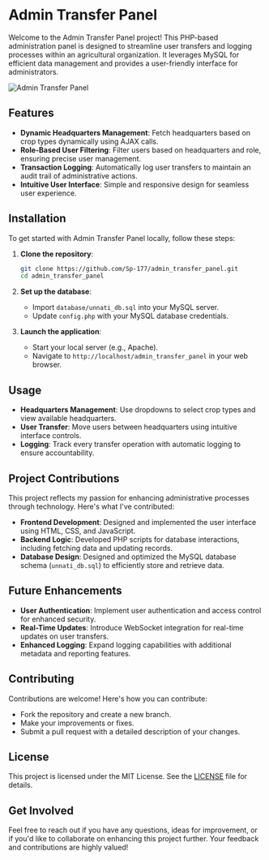 # Admin Transfer Panel

Welcome to the Admin Transfer Panel project! This PHP-based administration panel is designed to streamline user transfers and logging processes within an agricultural organization. It leverages MySQL for efficient data management and provides a user-friendly interface for administrators.

![Admin Transfer Panel](assets/admin_transfer_panel.png)

## Features

- **Dynamic Headquarters Management**: Fetch headquarters based on crop types dynamically using AJAX calls.
- **Role-Based User Filtering**: Filter users based on headquarters and role, ensuring precise user management.
- **Transaction Logging**: Automatically log user transfers to maintain an audit trail of administrative actions.
- **Intuitive User Interface**: Simple and responsive design for seamless user experience.

## Installation

To get started with Admin Transfer Panel locally, follow these steps:

1. **Clone the repository**:

   ```bash
   git clone https://github.com/Sp-177/admin_transfer_panel.git
   cd admin_transfer_panel
   ```

2. **Set up the database**:

   - Import `database/unnati_db.sql` into your MySQL server.
   - Update `config.php` with your MySQL database credentials.

3. **Launch the application**:

   - Start your local server (e.g., Apache).
   - Navigate to `http://localhost/admin_transfer_panel` in your web browser.

## Usage

- **Headquarters Management**: Use dropdowns to select crop types and view available headquarters.
- **User Transfer**: Move users between headquarters using intuitive interface controls.
- **Logging**: Track every transfer operation with automatic logging to ensure accountability.

## Project Contributions

This project reflects my passion for enhancing administrative processes through technology. Here's what I've contributed:

- **Frontend Development**: Designed and implemented the user interface using HTML, CSS, and JavaScript.
- **Backend Logic**: Developed PHP scripts for database interactions, including fetching data and updating records.
- **Database Design**: Designed and optimized the MySQL database schema (`unnati_db.sql`) to efficiently store and retrieve data.

## Future Enhancements

- **User Authentication**: Implement user authentication and access control for enhanced security.
- **Real-Time Updates**: Introduce WebSocket integration for real-time updates on user transfers.
- **Enhanced Logging**: Expand logging capabilities with additional metadata and reporting features.

## Contributing

Contributions are welcome! Here's how you can contribute:

- Fork the repository and create a new branch.
- Make your improvements or fixes.
- Submit a pull request with a detailed description of your changes.

## License

This project is licensed under the MIT License. See the [LICENSE](LICENSE) file for details.

## Get Involved

Feel free to reach out if you have any questions, ideas for improvement, or if you'd like to collaborate on enhancing this project further. Your feedback and contributions are highly valued!
